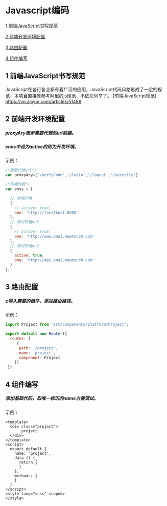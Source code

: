 
# Javascript编码

[1 前端JavaScript书写规范](#user-content-1)

[2 前端开发环境配置](#user-content-2)

[3 路由配置](#user-content-3)

[4 组件编写](#user-content-4)


## <span id="user-content-1">1 前端JavaScript书写规范</span>

JavaScript在各行各业都有着广泛的应用，JavaScript代码风格形成了一定的规范，本项目直接就参考阿里的js规范，不依次列举了。
[前端JavaScript规范]  <https://yq.aliyun.com/articles/51488>


## <span id="user-content-2">2 前端开发环境配置</span>

##### proxyAry表示需要代理的url前缀。
##### envs中设为active的则为开发环境。
示例：
```javascript
/*需要代理url*/
var proxyAry=['/verfyCode','/login','/logout','/security']

/*环境列表*/
var envs = [

  // 本地环境
  {
    // active: true,
    one: 'http://localhost:8080'
  },
  // 测试环境on3
  {
    // active: true,
    one: 'http://www.one3.newtouch.com'
  },
  // 测试环境on2
  {
    active: true,
    one: 'http://api.one2.newtouch.com'
  }
];
```
## <span id="user-content-3">3 路由配置</span>

##### e导入需要的组件，添加路由路径。
示例：
```javascript
import Project from 'src/components/platform/Project';

export default new Router({
  routes: [
     {
      path: '/project',
      name: 'project',
      component: Project
    }]
 })
``````
## <span id="user-content-4">4 组件编写</span>

##### 添加基础代码，取唯一标识的name方便调试。
示例：
```vue
<template>
  <div class="project">
       project
  </div>
</template>
<script>
  export default {
    name: 'project',
    data () {
      return {
      }
    },
    methods: {
    }
  }
</script>
<style lang="scss" scoped>
</style>
```
